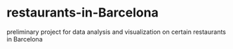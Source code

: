 # restaurants-in-Barcelona
preliminary project for data analysis and visualization on certain restaurants in Barcelona
